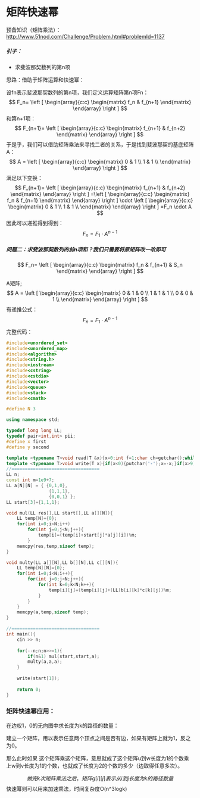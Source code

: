 # 矩阵快速幂

预备知识（矩阵乘法）：http://www.51nod.com/Challenge/Problem.html#problemId=1137

##### 引子：

- 求斐波那契数列的第n项

思路：借助于矩阵运算和快速幂：

设fn表示斐波那契数列的第n项，我们定义运算矩阵第n项Fn：
$$
F_n=
\left [
\begin{array}{c:c}
\begin{matrix}
f_n & f_{n+1}
\end{matrix}
\end{array}
\right ]
$$
和第n+1项：
$$
F_{n+1}=
\left [
\begin{array}{c:c}
\begin{matrix}
f_{n+1} & f_{n+2}
\end{matrix}
\end{array}
\right ]
$$
于是乎，我们可以借助矩阵乘法来寻找二者的关系，于是找到斐波那契的基底矩阵A：
$$
A = 
\left [
\begin{array}{c:c}
\begin{matrix}
0 & 1 \\
1 & 1 \\
\end{matrix}
\end{array}
\right ]
$$
满足以下变换：
$$
F_{n+1}=
\left [
\begin{array}{c:c}
\begin{matrix}
f_{n+1} & f_{n+2}
\end{matrix}
\end{array}
\right ]
=\left [
\begin{array}{c:c}
\begin{matrix}
f_n & f_{n+1}
\end{matrix}
\end{array}
\right ]
\cdot
\left [
\begin{array}{c:c}
\begin{matrix}
0 & 1 \\
1 & 1 \\
\end{matrix}
\end{array}
\right ]
=F_n \cdot A
$$
因此可以递推得到得到：
$$
F_{n}=F_1 \cdot A^{n-1}
$$


##### **问题二：求斐波那契数列的前n项和？我们只需要将原矩阵改一改即可**

$$
F_n=
\left [
\begin{array}{c:c}
\begin{matrix}
f_n & f_{n+1} & S_n
\end{matrix}
\end{array}
\right ]
$$

A矩阵;
$$
A = 
\left [
\begin{array}{c:c}
\begin{matrix}
0 & 1 & 0 \\
1 & 1 & 1 \\
0 & 0 & 1 \\
\end{matrix}
\end{array}
\right ]
$$
有递推公式：
$$
F_{n}=F_1 \cdot A^{n-1}
$$
完整代码：

```cpp
#include<unordered_set>
#include<unordered_map>
#include<algorithm>
#include<string.h>
#include<iostream>
#include<cstring>
#include<cstdio>
#include<vector>
#include<queue>
#include<stack>
#include<cmath>

#define N 3

using namespace std;

typedef long long LL;
typedef pair<int,int> pii;
#define x first
#define y second 

template <typename T>void read(T &x){x=0;int f=1;char ch=getchar();while(!isdigit(ch)){if(ch=='-')f=-1;ch=getchar();}while(isdigit(ch)){x=x*10+(ch^48);ch=getchar();}x*=f;return;}
template <typename T>void write(T x){if(x<0){putchar('-');x=-x;}if(x>9)write(x/10);putchar(x%10+'0');return;}      
//================================= 
LL n;
const int m=1e9+7;
LL a[N][N] = { {0,1,0},
                {1,1,1},
                {0,0,1} };
LL start[3]={1,1,1};

void mul(LL res[],LL start[],LL a[][N]){
    LL temp[N]={0};
    for(int i=0;i<N;i++)
        for(int j=0;j<N;j++){
            temp[i]=(temp[i]+start[j]*a[j][i])%m;
        }
    memcpy(res,temp,sizeof temp);
}

void multy(LL a[][N],LL b[][N],LL c[][N]){
    LL temp[N][N]={0};
    for(int i=0;i<N;i++){
        for(int j=0;j<N;j++){
            for(int k=0;k<N;k++){
                temp[i][j]=(temp[i][j]+(LL)b[i][k]*c[k][j])%m;
            }
        }
    }
    memcpy(a,temp,sizeof temp);
}

//=================================
int main(){
	cin >> n;
	
	for(--n;n;n>>=1){
	    if(n&1) mul(start,start,a);
	    multy(a,a,a);
	}
	
	write(start[1]);
	
	return 0;
}
```



### 矩阵快速幂应用：

在边权1，0的无向图中求长度为k的路径的数量：

建立一个矩阵，用以表示任意两个顶点之间是否有边，如果有矩阵上就为1，反之为0。

那么此时如果 这个矩阵乘这个矩阵，意思就成了这个矩阵u到w长度为1的个数乘上w到v长度为1的个数，也就成了长度为2的个数的多少（边取得任意多次）。

$$
做完k次矩阵乘法之后，矩阵g[i][j]表示从i到j长度为k的路径数量
$$
快速幂则可以用来加速乘法，时间复杂度O(n^3logk)
